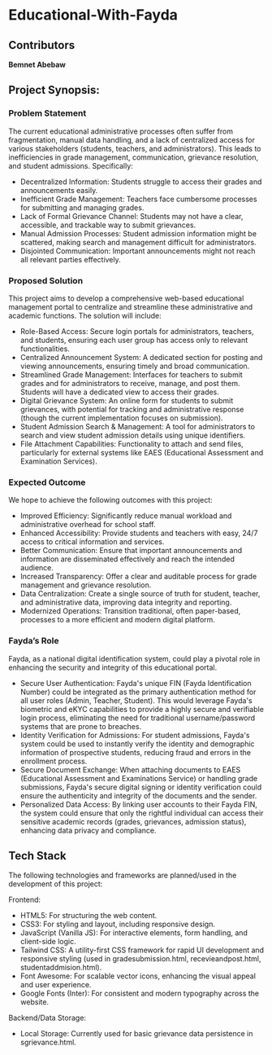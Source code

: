 # Educational-With-Fayda
## Contributors
  **Bemnet Abebaw**
## Project Synopsis:
### Problem Statement
The current educational administrative processes often suffer from fragmentation, manual data handling, and a lack of centralized access for various stakeholders (students, teachers, and administrators). This leads to inefficiencies in grade management, communication, grievance resolution, and student admissions. Specifically:

 - Decentralized Information: Students struggle to access their grades and announcements easily.
 - Inefficient Grade Management: Teachers face cumbersome processes for submitting and managing grades.
 - Lack of Formal Grievance Channel: Students may not have a clear, accessible, and trackable way to submit grievances.
 - Manual Admission Processes: Student admission information might be scattered, making search and management difficult for administrators.
 - Disjointed Communication: Important announcements might not reach all relevant parties effectively.

### Proposed Solution
This project aims to develop a comprehensive web-based educational management portal to centralize and streamline these administrative and academic functions. The solution will include:

 - Role-Based Access: Secure login portals for administrators, teachers, and students, ensuring each user group has access only to relevant functionalities.
 - Centralized Announcement System: A dedicated section for posting and viewing announcements, ensuring timely and broad communication.
 - Streamlined Grade Management: Interfaces for teachers to submit grades and for administrators to receive, manage, and post them. Students will have a dedicated view to access their grades.
 - Digital Grievance System: An online form for students to submit grievances, with potential for tracking and administrative response (though the current implementation focuses on submission).
 - Student Admission Search & Management: A tool for administrators to search and view student admission details using unique identifiers.
 - File Attachment Capabilities: Functionality to attach and send files, particularly for external systems like EAES (Educational Assessment and Examination Services).

### Expected Outcome
We hope to achieve the following outcomes with this project:
 
 - Improved Efficiency: Significantly reduce manual workload and administrative overhead for school staff.
 - Enhanced Accessibility: Provide students and teachers with easy, 24/7 access to critical information and services.
 - Better Communication: Ensure that important announcements and information are disseminated effectively and reach the intended audience.
 - Increased Transparency: Offer a clear and auditable process for grade management and grievance resolution.
 - Data Centralization: Create a single source of truth for student, teacher, and administrative data, improving data integrity and reporting.
 - Modernized Operations: Transition traditional, often paper-based, processes to a more efficient and modern digital platform.
   
### Fayda’s Role
Fayda, as a national digital identification system, could play a pivotal role in enhancing the security and integrity of this educational portal.

 - Secure User Authentication: Fayda's unique FIN (Fayda Identification Number) could be integrated as the primary authentication method for all user roles (Admin, Teacher, Student). This would leverage Fayda's biometric and eKYC capabilities to provide a highly secure and verifiable login process, eliminating the need for traditional username/password systems that are prone to breaches.
 - Identity Verification for Admissions: For student admissions, Fayda's system could be used to instantly verify the identity and demographic information of prospective students, reducing fraud and errors in the enrollment process.
 - Secure Document Exchange: When attaching documents to EAES (Educational Assessment and Examinations Service) or handling grade submissions, Fayda's secure digital signing or identity verification could ensure the authenticity and integrity of the documents and the sender.
 - Personalized Data Access: By linking user accounts to their Fayda FIN, the system could ensure that only the rightful individual can access their sensitive academic records (grades, grievances, admission status), enhancing data privacy and compliance.

## Tech Stack
The following technologies and frameworks are planned/used in the development of this project:

Frontend:
 - HTML5: For structuring the web content.
 - CSS3: For styling and layout, including responsive design.
 - JavaScript (Vanilla JS): For interactive elements, form handling, and client-side logic.
 - Tailwind CSS: A utility-first CSS framework for rapid UI development and responsive styling (used in gradesubmission.html, recevieandpost.html, studentaddmision.html).
 - Font Awesome: For scalable vector icons, enhancing the visual appeal and user experience.
 - Google Fonts (Inter): For consistent and modern typography across the website.

Backend/Data Storage:
 - Local Storage: Currently used for basic grievance data persistence in sgrievance.html.
